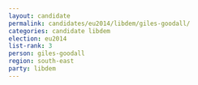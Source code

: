 ```yaml
---
layout: candidate
permalink: candidates/eu2014/libdem/giles-goodall/
categories: candidate libdem
election: eu2014
list-rank: 3
person: giles-goodall
region: south-east
party: libdem
---
```

